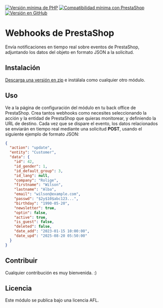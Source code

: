[![Versión mínima de PHP](https://img.shields.io/badge/php-%3E%3D%205.6.1-8892BF.svg)](https://php.net/)
[![Compatibilidad mínima con PrestaShop](https://img.shields.io/badge/prestashop-%3E%3D%201.7-8892BF.svg)](https://doc.prestashop.com/pages/viewpage.action?pageId=54264853)
[![Versión en GitHub](https://img.shields.io/github/v/release/prestaalba/ps_webhooks)](https://github.com/prestaalba/ps_webhooks/releases)

# Webhooks de PrestaShop

Envía notificaciones en tiempo real sobre eventos de PrestaShop, adjuntando los datos del objeto en formato JSON a la solicitud.

## Instalación

[Descarga una versión en zip](https://github.com/prestaalba/ps_webhooks/releases) e instálala como cualquier otro módulo.

## Uso

Ve a la página de configuración del módulo en tu back office de PrestaShop. Crea tantos webhooks como necesites seleccionando la acción y la entidad de PrestaShop que quieras monitorear, y definiendo la URL de destino. Cada vez que se dispare el evento, los datos relacionados se enviarán en tiempo real mediante una solicitud **POST**, usando el siguiente ejemplo de formato JSON:

```json
{
  "action": "update",
  "entity": "Customer",
  "data": {
    "id": 42,
    "id_gender": 1,
    "id_default_group": 3,
    "id_lang": null,
    "company": "Rolige",
    "firstname": "Wilson",
    "lastname": "Alba",
    "email": "wilson@example.com",
    "passwd": "$2y$10$abc123...",
    "birthday": "1990-05-20",
    "newsletter": true,
    "optin": false,
    "active": true,
    "is_guest": false,
    "deleted": false,
    "date_add": "2023-01-15 10:00:00",
    "date_upd": "2025-08-20 05:50:00"
  }
}

```

## Contribuir

Cualquier contribución es muy bienvenida. :)

## Licencia

Este módulo se publica bajo una licencia AFL.


